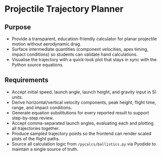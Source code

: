 # Projectile Trajectory Planner

## Purpose
- Provide a transparent, education-friendly calculator for planar projectile motion without aerodynamic drag.
- Surface intermediate quantities (component velocities, apex timing, impact conditions) so students can validate hand calculations.
- Visualise the trajectory with a quick-look plot that stays in sync with the Python source equations.

## Requirements
- Accept initial speed, launch angle, launch height, and gravity input in SI units.
- Derive horizontal/vertical velocity components, peak height, flight time, range, and impact conditions.
- Generate equation substitutions for every reported result to support step-by-step review.
- Accept comma-separated launch angles, evaluating each and plotting all trajectories together.
- Produce sampled trajectory points so the frontend can render scaled plots of the flight paths.
- Source all calculation logic from `/pycalcs/ballistics.py` via Pyodide to maintain a single source of truth.
